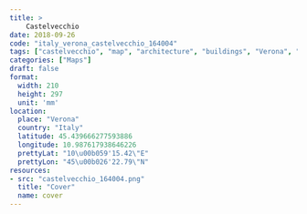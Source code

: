 ```yaml
---
title: > 
    Castelvecchio
date: 2018-09-26
code: "italy_verona_castelvecchio_164004"
tags: ["castelvecchio", "map", "architecture", "buildings", "Verona", "Italy"]
categories: ["Maps"]
draft: false
format:
  width: 210
  height: 297
  unit: 'mm'
location:
  place: "Verona"
  country: "Italy"
  latitude: 45.439666277593886
  longitude: 10.987617938646226
  prettyLat: "10\u00b059'15.42\"E"
  prettyLon: "45\u00b026'22.79\"N"
resources:
- src: "castelvecchio_164004.png"
  title: "Cover"
  name: cover
---
```

